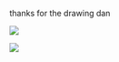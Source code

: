 
thanks for the drawing dan
 
 ![](https://komarev.com/ghpvc/?username=wandering-eye&style=for-the-badge)

![](https://files.catbox.moe/qxjwve.png)
 
